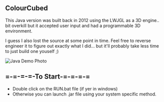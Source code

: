 ColourCubed
---
This Java version was built back in 2012 using the LWJGL as a 3D engine.. bit overkill but it accepted user input and had a programmable 3D environment.

I guess I also lost the source at some point in time. Feel free to reverse engineer it to figure out exactly what I did... but it'll probably take less time to just build one youself ;)

![Java Demo Photo](https://i.imgur.com/T5aQk0W.png)

=-=-=-=-To Start-=-=-=-=
---
* Double click on the RUN.bat file (if yer in windows)
* Otherwise you can launch .jar file using your system specific method.